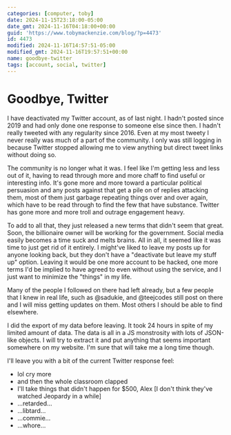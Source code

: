 ```yaml
---
categories: [computer, toby]
date: 2024-11-15T23:18:00-05:00
date_gmt: 2024-11-16T04:18:00+00:00
guid: 'https://www.tobymackenzie.com/blog/?p=4473'
id: 4473
modified: 2024-11-16T14:57:51-05:00
modified_gmt: 2024-11-16T19:57:51+00:00
name: goodbye-twitter
tags: [account, social, twitter]
---
```


Goodbye, Twitter
================

I have deactivated my Twitter account, as of last night.  I hadn't posted since 2019 and had only done one response to someone else since then.  I hadn't really tweeted with any regularity since 2016.  Even at my most tweety I never really was much of a part of the community.  I only was still logging in because Twitter stopped allowing me to view anything but direct tweet links without doing so.

<!--more-->

The community is no longer what it was.  I feel like I'm getting less and less out of it, having to read through more and more chaff to find useful or interesting info.  It's gone more and more toward a particular political persuasion and any posts against that get a pile on of replies attacking them, most of them just garbage repeating things over and over again, which have to be read through to find the few that have substance.  Twitter has gone more and more troll and outrage engagement heavy.

To add to all that, they just released a new terms that didn't seem that great.  Soon, the billionaire owner will be working for the government.  Social media easily becomes a time suck and melts brains.  All in all, it seemed like it was time to just get rid of it entirely.  I might've liked to leave my posts up for anyone looking back, but they don't have a "deactivate but leave my stuff up" option.  Leaving it would be one more account to be hacked, one more terms I'd be implied to have agreed to even without using the service, and I just want to minimize the "things" in my life.

Many of the people I followed on there had left already, but a few people that I knew in real life, such as @sadukie, and @teejcodes still post on there and I will miss getting updates on them. Most others I should be able to find elsewhere.

I did the export of my data before leaving.  It took 24 hours in spite of my limited amount of data.  The data is all in a JS monstrosity with lots of JSON-like objects.  I will try to extract it and put anything that seems important somewhere on my website.  I'm sure that will take me a long time though.

I'll leave you with a bit of the current Twitter response feel:

- lol cry more
- and then the whole classroom clapped
- I'll take things that didn't happen for $500, Alex [I don't think they've watched Jeopardy in a while]
- …retarded…
- …libtard…
- …commie…
- …whore…
